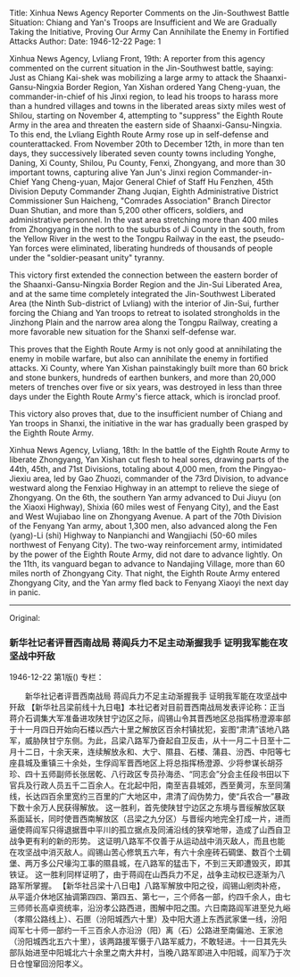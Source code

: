Title: Xinhua News Agency Reporter Comments on the Jin-Southwest Battle Situation: Chiang and Yan's Troops are Insufficient and We are Gradually Taking the Initiative, Proving Our Army Can Annihilate the Enemy in Fortified Attacks
Author: 
Date: 1946-12-22
Page: 1

Xinhua News Agency, Lvliang Front, 19th: A reporter from this agency commented on the current situation in the Jin-Southwest battle, saying: Just as Chiang Kai-shek was mobilizing a large army to attack the Shaanxi-Gansu-Ningxia Border Region, Yan Xishan ordered Yang Cheng-yuan, the commander-in-chief of his Jinxi region, to lead his troops to harass more than a hundred villages and towns in the liberated areas sixty miles west of Shilou, starting on November 4, attempting to "suppress" the Eighth Route Army in the area and threaten the eastern side of Shaanxi-Gansu-Ningxia. To this end, the Lvliang Eighth Route Army rose up in self-defense and counterattacked. From November 20th to December 12th, in more than ten days, they successively liberated seven county towns including Yonghe, Daning, Xi County, Shilou, Pu County, Fenxi, Zhongyang, and more than 30 important towns, capturing alive Yan Jun's Jinxi region Commander-in-Chief Yang Cheng-yuan, Major General Chief of Staff Hu Fenzhen, 45th Division Deputy Commander Zhang Juqian, Eighth Administrative District Commissioner Sun Haicheng, "Comrades Association" Branch Director Duan Shutian, and more than 5,200 other officers, soldiers, and administrative personnel. In the vast area stretching more than 400 miles from Zhongyang in the north to the suburbs of Ji County in the south, from the Yellow River in the west to the Tongpu Railway in the east, the pseudo-Yan forces were eliminated, liberating hundreds of thousands of people under the "soldier-peasant unity" tyranny.

This victory first extended the connection between the eastern border of the Shaanxi-Gansu-Ningxia Border Region and the Jin-Sui Liberated Area, and at the same time completely integrated the Jin-Southwest Liberated Area (the Ninth Sub-district of Lvliang) with the interior of Jin-Sui, further forcing the Chiang and Yan troops to retreat to isolated strongholds in the Jinzhong Plain and the narrow area along the Tongpu Railway, creating a more favorable new situation for the Shanxi self-defense war.

This proves that the Eighth Route Army is not only good at annihilating the enemy in mobile warfare, but also can annihilate the enemy in fortified attacks. Xi County, where Yan Xishan painstakingly built more than 60 brick and stone bunkers, hundreds of earthen bunkers, and more than 20,000 meters of trenches over five or six years, was destroyed in less than three days under the Eighth Route Army's fierce attack, which is ironclad proof.

This victory also proves that, due to the insufficient number of Chiang and Yan troops in Shanxi, the initiative in the war has gradually been grasped by the Eighth Route Army.

Xinhua News Agency, Lvliang, 18th: In the battle of the Eighth Route Army to liberate Zhongyang, Yan Xishan cut flesh to heal sores, drawing parts of the 44th, 45th, and 71st Divisions, totaling about 4,000 men, from the Pingyao-Jiexiu area, led by Gao Zhuozi, commander of the 73rd Division, to advance westward along the Fenxiao Highway in an attempt to relieve the siege of Zhongyang. On the 6th, the southern Yan army advanced to Dui Jiuyu (on the Xiaoxi Highway), Shixia (60 miles west of Fenyang City), and the East and West Wujiabao line on Zhongyang Avenue. A part of the 70th Division of the Fenyang Yan army, about 1,300 men, also advanced along the Fen (yang)-Li (shi) Highway to Nanpianchi and Wangjiachi (50-60 miles northwest of Fenyang City). The two-way reinforcement army, intimidated by the power of the Eighth Route Army, did not dare to advance lightly. On the 11th, its vanguard began to advance to Nandajing Village, more than 60 miles north of Zhongyang City. That night, the Eighth Route Army entered Zhongyang City, and the Yan army fled back to Fenyang Xiaoyi the next day in panic.



<hr /> 

Original: 


### 新华社记者评晋西南战局  蒋阎兵力不足主动渐握我手  证明我军能在攻坚战中歼敌

1946-12-22
第1版()
专栏：

　　新华社记者评晋西南战局
    蒋阎兵力不足主动渐握我手
    证明我军能在攻坚战中歼敌
    【新华社吕梁前线十九日电】本社记者对目前晋西南战局发表评论称：正当蒋介石调集大军准备进攻陕甘宁边区之际，阎锡山令其晋西地区总指挥杨澄源率部于十一月四日开始向石楼以西六十里之解放区百余村镇扰犯，妄图“肃清”该地八路军，威胁陕甘宁东侧。为此，吕梁八路军乃奋起自卫反击，从十一月二十日至十二月十二日，十余天来，连续解放永和、大宁、隰县、石楼、蒲县、汾西、中阳等七座县城及重镇三十余处，生俘阎军晋西地区上将总指挥杨澄源、少将参谋长胡芬珍、四十五师副师长张居乾、八行政区专员孙海丞、“同志会”分会主任段书田以下官兵及行政人员五千二百余人。在北起中阳，南至吉县城郊，西至黄河，东至同蒲线，长达四百余里宽约三百里的广大地区中，肃清了阎伪势力，使“兵农合一”暴政下数十余万人民获得解放。
    这一胜利，首先使陕甘宁边区之东境与晋绥解放区联系面延长，同时使晋西南解放区（吕梁之九分区）与晋绥内地完全打成一片，进而逼使蒋阎军只得退据晋中平川的孤立据点及同浦沿线的狭窄地带，造成了山西自卫战争更有利的新的形势。
    这证明八路军不仅善于从运动战中消灭敌人，而且也能在攻坚战中消灭敌人。阎锡山苦心修筑五六年，有六十余座砖石碉堡、数百个土碉堡、两万多公尺壕沟工事的隰县城，在八路军的猛击下，不到三天即遭毁灭，即其铁证。
    这一胜利同样证明了，由于蒋阎在山西兵力不足，战争主动权已逐渐为八路军所掌握。
    【新华社吕梁十八日电】八路军解放中阳之役，阎锡山剜肉补疮，从平遥介休地区抽调第四四、第四五、第七一，三个师各一部，约四千余人，由七三师师长高卓资统率，沿汾孝公路西进，图解中阳之围。六日南路阎军进至兑九峪（孝隰公路线上）、石匣（汾阳城西六十里）及中阳大道上东西武家堡一线，汾阳阎军七十师一部约一千三百余人亦沿汾（阳）离（石）公路进至南偏池、王家池（汾阳城西北五六十里），该两路援军慑于八路军威力，不敢轻进。十一日其先头部队始进至中阳城北六十余里之南大井村，当晚八路军即进入中阳城，阎军乃于次日仓惶窜回汾阳孝义。
